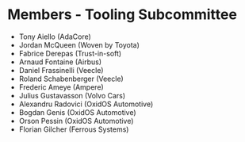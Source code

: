 # Members - Tooling Subcommittee

- Tony Aiello (AdaCore)
- Jordan McQueen (Woven by Toyota)
- Fabrice Derepas (Trust-in-soft)
- Arnaud Fontaine (Airbus)
- Daniel Frassinelli (Veecle)
- Roland Schabenberger (Veecle)
- Frederic Ameye (Ampere)
- Julius Gustavasson (Volvo Cars)
- Alexandru Radovici (OxidOS Automotive)
- Bogdan Genis (OxidOS Automotive)
- Orson Pessin (OxidOS Automotive)
- Florian Gilcher (Ferrous Systems)
